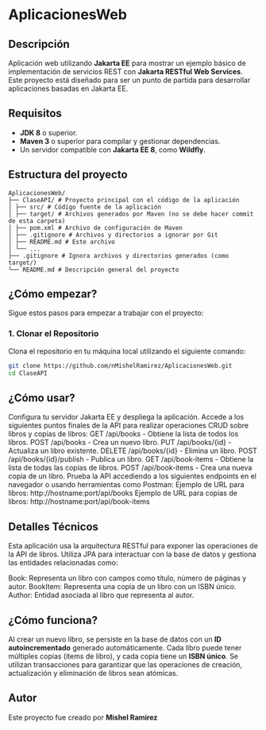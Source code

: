 # AplicacionesWeb

## Descripción

Aplicación web utilizando **Jakarta EE** para mostrar un ejemplo básico de implementación de servicios REST con **Jakarta RESTful Web Services**. Este proyecto está diseñado para ser un punto de partida para desarrollar aplicaciones basadas en Jakarta EE.

## Requisitos

- **JDK 8** o superior.
- **Maven 3** o superior para compilar y gestionar dependencias.
- Un servidor compatible con **Jakarta EE 8**, como **Wildfly**.

## Estructura del proyecto

```
AplicacionesWeb/
├── ClaseAPI/ # Proyecto principal con el código de la aplicación
│ ├── src/ # Código fuente de la aplicación
│ ├── target/ # Archivos generados por Maven (no se debe hacer commit de esta carpeta)
│ ├── pom.xml # Archivo de configuración de Maven
│ ├── .gitignore # Archivos y directorios a ignorar por Git
│ ├── README.md # Este archivo
│ └── ...
├── .gitignore # Ignora archivos y directorios generados (como target/)
└── README.md # Descripción general del proyecto
```


## ¿Cómo empezar?

Sigue estos pasos para empezar a trabajar con el proyecto:

### 1. Clonar el Repositorio

Clona el repositorio en tu máquina local utilizando el siguiente comando:

```bash
git clone https://github.com/nMishelRamirez/AplicacionesWeb.git
cd ClaseAPI
```

## ¿Cómo usar?
Configura tu servidor Jakarta EE y despliega la aplicación.
Accede a los siguientes puntos finales de la API para realizar operaciones CRUD sobre libros y copias de libros:
GET /api/books - Obtiene la lista de todos los libros.
POST /api/books - Crea un nuevo libro.
PUT /api/books/{id} - Actualiza un libro existente.
DELETE /api/books/{id} - Elimina un libro.
POST /api/books/{id}/publish - Publica un libro.
GET /api/book-items - Obtiene la lista de todas las copias de libros.
POST /api/book-items - Crea una nueva copia de un libro.
Prueba la API accediendo a los siguientes endpoints en el navegador o usando herramientas como Postman:
Ejemplo de URL para libros: http://hostname:port/api/books
Ejemplo de URL para copias de libros: http://hostname:port/api/book-items

## Detalles Técnicos
Esta aplicación usa la arquitectura RESTful para exponer las operaciones de la API de libros. Utiliza JPA para interactuar con la base de datos y gestiona las entidades relacionadas como:

Book: Representa un libro con campos como título, número de páginas y autor.
BookItem: Representa una copia de un libro con un ISBN único.
Author: Entidad asociada al libro que representa al autor.

## ¿Cómo funciona?
Al crear un nuevo libro, se persiste en la base de datos con un **ID autoincrementado** generado automáticamente.
Cada libro puede tener múltiples copias (ítems de libro), y cada copia tiene un **ISBN único**.
Se utilizan transacciones para garantizar que las operaciones de creación, actualización y eliminación de libros sean atómicas.

## Autor

Este proyecto fue creado por **Mishel Ramirez**